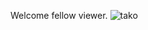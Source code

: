Welcome fellow viewer.
![tako](https://user-images.githubusercontent.com/102655156/161363675-7172b371-4ce4-4268-b777-ad2aa50bf3fb.jpg)
